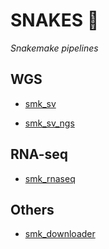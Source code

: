 # SNAKES 🐍

*Snakemake pipelines*

## WGS

- [smk_sv](https://github.com/jasonwong-lab/smk_sv)

- [smk_sv_ngs](https://github.com/mhjiang97/smk_sv_ngs)

## RNA-seq

- [smk_rnaseq](https://github.com/mhjiang97/smk_rnaseq)

## Others

- [smk_downloader](https://github.com/mhjiang97/smk_downloader)
